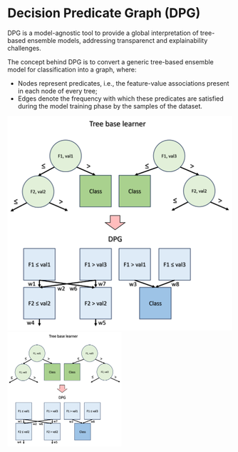 # Decision Predicate Graph (DPG)
DPG is a model-agnostic tool to provide a global interpretation of tree-based ensemble models, addressing transparenct and explainability challenges.

The concept behind DPG is to convert a generic tree-based ensemble model for classification into a graph, where:
- Nodes represent predicates, i.e., the feature-value associations present in each node of every tree;
- Edges denote the frequency with which these predicates are satisfied during the model training phase by the samples of the dataset.

![visualization](https://github.com/LeonardoArrighi/DPG/blob/main/examples/example.png?raw=true
)
<img src="https://github.com/LeonardoArrighi/DPG/blob/main/examples/example.png?raw=true" width="256" height="256"> 